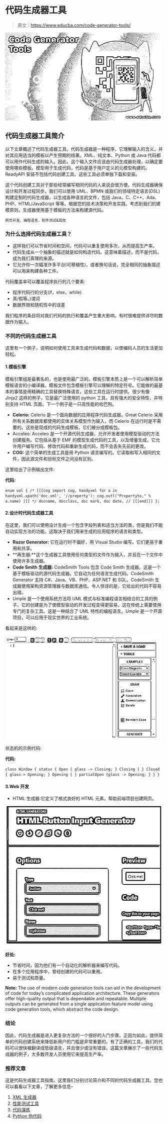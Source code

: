 # 代码生成器工具

> 原文：<https://www.educba.com/code-generator-tools/>

![Code Generator Tools](img/ada9c85b2d2c02778c45b9ddf86d34bf.png)



## 代码生成器工具简介

以下文章概述了代码生成器工具。代码生成器是一种程序，它理解输入的含义，并对其应用适当的模板以产生预期的结果。XML、纯文本、Python 或 Java 代码都可以用作代码生成的输入。因此，这个输入文件应该由代码生成器处理，以确定要使用哪些模板。模型用于生成代码，代码是基于用户定义的元模型构建的。ReadyAPI 安装不包括代码创建工具。这些工具必须单独下载和安装。

这个代码创建工具对于那些经常编写相同代码的人来说会很方便。代码生成器确保设计和开发过程同步。我们可以使用 UML、BPMN 或我们的领域特定语言(DSL)构建定制的代码生成器，以生成各种语言的文件，包括 Java、C、C++、Ada、PHP、HTML/JavaScript 等等。根据您的技术决策和开发实践，考虑到我们的建模原则，生成器使用基于模板的方法来构建源代码。

<small>网页开发、编程语言、软件测试&其他</small>

### 为什么选择代码生成器工具？

*   这样我们可以节省时间和空间，代码可以重复使用多次，从而提高生产率。
*   代码生成从一个抽象的描述就是如何构造代码。这意味着描述，而不是代码，成为我们真理的来源。
*   它允许你一次瞄准许多平台(可移植性)，或者换句话说，完全相同的抽象描述可以用来构建各种工件。

代码覆盖率可以覆盖程序执行的几个要素:

*   程序代码行的分支(if，else，while)
*   真/假等。)谓词
*   数据界限和随机性中的误差

我们程序的条目将对我们代码的执行和覆盖产生重大影响。有时很难提供详尽的数据作为输入。

### 不同的代码生成器工具

这里有一个例子，说明如何使用工具来生成代码和数据，以使编码人员的生活更加轻松。

#### 1.模板引擎

模板引擎组是最著名的，也是使用最广泛的。模板引擎本质上是一个可以解析简单模板语言的小编译器。模板文件包含模板引擎可以理解的特定符号。它能做的最基本的事情是用精确的工具替换特殊语言，这些工具在运行时提供。很少有像 Jinja2 这样的例子，它是最广泛使用的 python 工具，具有强大的安全特性，并特别支持 HTML 页面。下一个例子是一只高性能的哈巴狗。

*   **Celerio:** Celerio 是一个面向数据的应用程序代码生成器。Great Celerio 采用所有关系数据库都使用的实体关系模型作为输入，而 Celerio 在运行时是不需要的。这些是现成的代码生成模板，它们被分成模板包。
*   Acceleo: Acceleo 是一个开源代码生成器，允许开发者使用模型驱动的方法创建服务。它包括从基于 EMF 的模型生成代码的工具，以及增量生成，它允许用户编写代码、修改代码和重新生成代码，而不会丢失先前的更改。
*   **COG:** 这个简单的生成工具是用 Python 语言编写的。它读取和写入相同的文件，因此源文件和目标文件之间没有区别。

这里给出了示例输出文件:

**代码:**

`enum val {
/* [[[cog
import cog, handyxml
for a in handyxml.xpath('doc.xml', '//property'):
cog.outl("Property%s," % a.name)
]]] */
docname,
docclass,
doc mark,
doc date,
// [[[end]]] };`

#### 2.设计时代码生成器工具

在这里，我们可以使用设计生成一个包含字段列表和适当方法的类，但是我们不能自动实现方法的功能。这取决于我们用来生成的应用程序的语言和类型。

*   **Razor Generator:** 它在运行时不偏好，用 Visual Studio 编写。它们更易于重用和共享。
*   **再生器:**这个生成器工具使用任何类型的文件作为输入，并且在一个文件中使用许多生成器。
*   **Code Smith 生成器:** CodeSmith Tools 包含 Code Smith 生成器。这是一个基于模板驱动的源代码生成器。它自动为任何语言生成代码。CodeSmith Generator 支持 C#、Java、VB、PHP、ASP.NET 和 SQL。CodeSmith 生成器使用架构资源管理器与数据库通信。令人惊讶的是，它给出的代码不容易出错。
*   Umple 是一个使用系统方法将 UML 模式与标准编程语言相结合的工具的例子。它的创建是为了使模型驱动的开发过程变得更容易，这在传统上需要使用专门的复杂工具。这是一种结合了 UML 特性的编程语言。Umple 是一个开源项目，可以应用于现实世界的工业系统。

看起来是这样的:

![Code Generator Tools 1](img/78e0f8dd4cd6b4be0c95d183a4c615bb.png)



状态机的示例代码:

**代码:**

`class Window
{
status {
Open { glass -> Closing; }
Closing {
}
Closed { glass-> Opening; }
Opening {
}
partialOpen {glass -> Opening; }
}
}`

#### 3.Web 开发

*   HTML 生成器:它定义了格式良好的 HTML 元素，帮助前端项目创建网页。

![Code Generator Tools 2](img/752d8cedd724006e9c4d4fd240872634.png)



**好处:**

*   节省时间，因为他们有一个自动化的解析器来编写代码。
*   在多个应用程序中，曾经创建的代码可以重用。
*   易于测试和质量。

**Note:** The use of modern code generation tools can aid in the development of code for today’s complicated application architecture. These generators offer high-quality output that is dependable and repeatable. Multiple outputs can be generated from a single application feature model using code generation tools, which abstract the code design.

### 结论

因此，代码生成器是进入更复杂方法的一个很好的入门步骤。正因为如此，提供简单的代码创建系统来降低新用户的门槛是非常重要的。有了正确的工具，我们的代码可以很快被翻译成低级语言，并且很少或没有错误。这篇文章展示了一些代码生成器的例子，大多数开发人员使用它来提高生产率。

### 推荐文章

这是代码生成器工具指南。这里我们分别讨论简介和不同的代码生成器工具。您也可以看看以下文章，了解更多信息–

1.  [XML 生成器](https://www.educba.com/xml-generator/)
2.  [性能测试工具](https://www.educba.com/performance-testing-tools/)
3.  [代码演练](https://www.educba.com/code-walkthrough/)
4.  [Python 伪代码](https://www.educba.com/python-pseudocode/)





